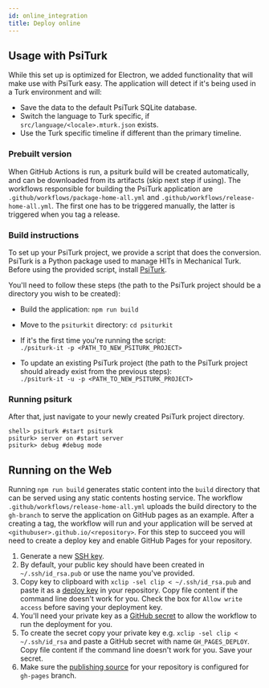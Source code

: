 ```yaml
---
id: online_integration
title: Deploy online
---
```


## Usage with PsiTurk

While this set up is optimized for Electron, we added functionality that will make use with PsiTurk easy. The application will detect if it's being used in a Turk environment and will:  

- Save the data to the default PsiTurk SQLite database.  
- Switch the language to Turk specific, if `src/language/<locale>.mturk.json` exists.  
- Use the Turk specific timeline if different than the primary timeline.  

### Prebuilt version
When GitHub Actions is run, a psiturk build will be created automatically, and can be downloaded from its artifacts (skip next step if using). The workflows responsible for building the PsiTurk application are `.github/workflows/package-home-all.yml` and `.github/workflows/release-home-all.yml`. The first one has to be triggered manually, the latter is triggered when you tag a release.

### Build instructions
To set up your PsiTurk project, we provide a script that does the conversion.
PsiTurk is a Python package used to manage HITs in Mechanical Turk. Before using the provided script, install [PsiTurk](https://psiturk.org/).

You'll need to follow these steps (the path to the PsiTurk project should be a directory you wish to be created):
- Build the application: `npm run build`  
- Move to the `psiturkit` directory: `cd psiturkit`
- If it's the first time you're running the script:  
  `./psiturk-it -p <PATH_TO_NEW_PSITURK_PROJECT>`  

- To update an existing PsiTurk project (the path to the PsiTurk project should already exist from the previous steps):  
  `./psiturk-it -u -p <PATH_TO_NEW_PSITURK_PROJECT>`

### Running psiturk
After that, just navigate to your newly created PsiTurk project directory.
```shell
shell> psiturk #start psiturk
psiturk> server on #start server
psiturk> debug #debug mode
```

## Running on the Web

Running `npm run build` generates static content into the `build` directory that can be served using any static contents hosting service. The workflow `.github/workflows/release-home-all.yml` uploads the build directory to the `gh-branch` to serve the application on GitHub pages as an example. After a creating a tag, the workflow will run and your application will be served at `<githubuser>.github.io/<repository>`. 
For this step to succeed you will need to create a deploy key and enable GitHub Pages for your repository.

1. Generate a new [SSH key](https://help.github.com/en/github/authenticating-to-github/generating-a-new-ssh-key-and-adding-it-to-the-ssh-agent).
1. By default, your public key should have been created in `~/.ssh/id_rsa.pub` or use the name you've provided.
1. Copy key to clipboard with `xclip -sel clip < ~/.ssh/id_rsa.pub` and paste it as a [deploy key](https://developer.github.com/v3/guides/managing-deploy-keys/#deploy-keys) in your repository. Copy file content if the command line doesn't work for you. Check the box for `Allow write access` before saving your deployment key.
1. You'll need your private key as a [GitHub secret](https://help.github.com/en/actions/configuring-and-managing-workflows/creating-and-storing-encrypted-secrets) to allow the workflow to run the deployment for you.
1. To create the secret copy your private key e.g. `xclip -sel clip < ~/.ssh/id_rsa` and paste a GitHub secret with name `GH_PAGES_DEPLOY`. Copy file content if the command line doesn't work for you. Save your secret.
1. Make sure the [publishing source](https://help.github.com/en/github/working-with-github-pages/configuring-a-publishing-source-for-your-github-pages-site) for your repository is configured for `gh-pages` branch.
